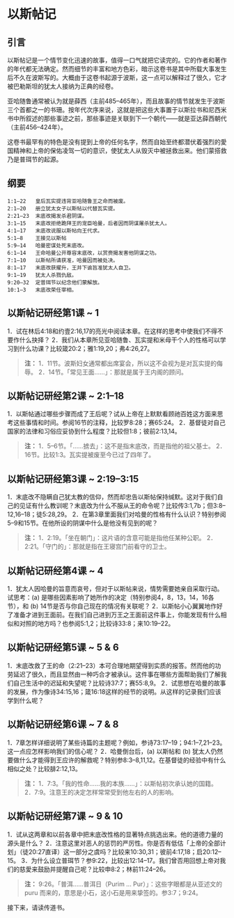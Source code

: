 # 以斯帖记

## 引言

以斯帖记是一个情节变化迅速的故事，值得一口气就把它读完的。它的作者和著作的年代都无法确定。然而细节的丰富和地方色彩，暗示这卷书是其中所载大事发生后不久在波斯写的。大概由于这卷书起源于波斯，这一点可以解释过了很久，它才被巴勒斯坦的犹太人接纳为正典的经卷。

<!--more-->

亚哈随鲁通常被认为就是薛西（主前485–465年），而且故事的情节就发生于波斯三个首都之一的书珊。按年代次序来说，这就是把这些大事置于以斯拉书和尼西米书中所叙述的那些事迹之前，那些事迹是关联到下一个朝代——就是亚达薛西朝代（主前456–424年）。

这卷书最罕有的特色是没有提到上帝的任何名字，然而自始至终都潜伏着强烈的愛国精神和上帝的保佑凌驾一切的意识，使犹太人从毁灭中被拯救出来。他们蒙搭救乃是普珥节的起源。

## 纲要

	1:1–22   皇后瓦实提违背亚哈随鲁王之命而被废。
	2:1–20   册立犹太女子以斯帖以代替瓦实提。
	2:21–23  末底改揭发杀君阴谋。
	3:1–15   末底改拒绝跪拜王的宠臣哈曼，后者因而阴谋屠杀犹太人。
	4:1–17   末底改说服以斯帖向王代求。
	5:1–8    王接见以斯帖
	5:9–14   哈曼密谋处死末底改。
	6:1–14   王命哈曼公开尊容末底改，以赏赍揭发害他阴谋之功。
	7:1–10   以斯帖所请获准，哈曼因而被处决。
	8:1–17   末底改获擢升，王并下谕旨准犹太人自卫。
	9:1–19   犹太人杀戮仇敌。
	9:20–32  定普珥节以纪念他们蒙解放。
	10:1–3   末底改荣任宰相。

## 以斯帖记研经第1课 ~ 1

1．试在林后4:18和约壹2:16,17的亮光中阅读本章。在这样的思考中使我们不得不要作什么抉择？
2．我们从本章所见亚哈随鲁、瓦实提和米母干个人的性格可以学习到什么功课？比较箴20:2；雅1:19,20；弗4:26,27。

> **注：**
> 1．11节。波斯妇女通常都出席宴会，所以这不会视为是对瓦实提的侮辱。
> 2．14节。「常见王面……」：那就是属于王内阁的顾问。

## 以斯帖记研经第2课 ~ 2:1–18

1．以斯帖通过哪些步骤而成了王后呢？试从上帝在上默默看顾祂百姓这方面来思考这些事情和时间。参阅16节的注释，比较罗8:28；赛65:24。
2．基督徒对自己国家的法律和习俗应妥协到什么程度？比较但1:8；彼前2:13,14。

> **注：**
> 1．5–6节。「……掳去」：这不是指末底改，而是指他的祖父基士。
> 2．16节。比较1:3。瓦实提被废至今已过了四年了。

## 以斯帖记研经第3课 ~ 2:19–3:15

1．末底改不隐瞒自己犹太教的信仰，然而却忠告以斯帖保持缄默。这对于我们自己的见证有什么教训呢？末底改为什么不服从王的命令呢？比较传3:1,7b；但3:8–12,16–18；徒5:28,29。
2．在第3章里面我们对哈曼的性格有什么认识？特别参阅5–9和15节。在他所设的阴谋中什么是他没有见到的呢？

> **注：**
> 1．2:19。「坐在朝门」：这片语的含意可能是指他任某种公职。
> 2．2:21。「守门的」：那就是指在王寝宫门前看守的卫士。

## 以斯帖记研经第4课 ~ 4

1．犹太人因哈曼的旨意而哀号，但对于以斯帖来说，情势需要她亲自采取行动。试思考：(a) 是哪些因素影响了她所作的决定（特别参阅4，8，13，14，16各节），和 (b) 14节是否与你自己现在的情况有关联呢？
2．以斯帖小心翼翼地作好了准备才进到王面前。在我们自己进到万王之王面前这件事上，你能发现有什么相似和对照的地方吗？也参阅5:1,2；比较诗33:8；来10:19–22。

## 以斯帖记研经第5课 ~ 5 & 6

1．末底改救了王的命（2:21–23）本可合理地期望得到实质的报答。然而他的功劳延迟了很久，而且显然由一种巧合才被承认。这件事在哪些方面帮助我们了解我们自己生活中的迟延和失望呢？比较诗37:7；赛55:8,9。
2．试思想在哈曼的故事的发展，作为像诗34:15,16；箴16:18这样的经节的说明。从这样的记录我们应该学到什么呢？

## 以斯帖记研经第6课 ~ 7 & 8

1．7章怎样详细说明了某些诗篇的主题呢？例如，参诗73:17–19；94:1–7,21–23。这一点应怎样影响我们的信心呢？
2．哈曼倒台后，(a) 以斯帖和 (b) 犹太人仍然要做什么才能得到王应许的解救呢？特别参8:3–8,11,12。在基督徒的经验中有什么相似之处？比较腓2:12,13。

> **注：**
> 1．7:3。「我的性命……我的本族……」：以斯帖初次承认她的国籍。
> 2．7:9。注意王的决定怎样常常受到他左右的人的影响。

## 以斯帖记研经第7课 ~ 9 & 10

1．试从这两章和以前各章中把末底改性格的显著特点挑选出来。他的道德力量的源头是什么？
2．注意这里对恶人的惩罚的严厉性。你是否有低估「上帝的全部计划」（徒20:27直译）这一部分之虞吗？比较来10:30,31；彼前4:17,18；启20:12–15。
3．为什么设立普珥节？参9:22，比较出12:14–17。我们曾否用回想上帝对我们的慈愛来鼓励并提醒自己呢？比较申8:2；林前11:24–26。

> **注：** 9:26。「普洱……普洱日（Purim ... Pur）」：这些字眼都是从亚述文的 puru 而来的，意思是小石，这小石是用来挚签的。参3:7；9:24。

接下来，请读传道书。